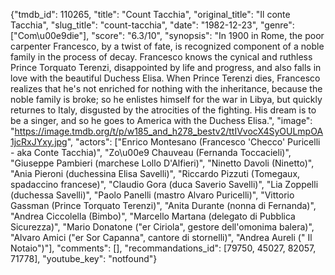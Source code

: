 {"tmdb_id": 110265, "title": "Count Tacchia", "original_title": "Il conte Tacchia", "slug_title": "count-tacchia", "date": "1982-12-23", "genre": ["Com\u00e9die"], "score": "6.3/10", "synopsis": "In 1900 in Rome, the poor carpenter Francesco, by a twist of fate, is recognized component of a noble family in the process of decay. Francesco knows the cynical and ruthless Prince Torquato Terenzi, disappointed by life and progress, and also falls in love with the beautiful Duchess Elisa. When Prince Terenzi dies, Francesco realizes that he's not enriched for nothing with the inheritance, because the noble family is broke; so he enlistes himself for the war in Libya, but quickly returnes to Italy, disgusted by the atrocities of the fighting. His dream is to be a singer, and so he goes to America with the Duchess Elisa.", "image": "https://image.tmdb.org/t/p/w185_and_h278_bestv2/ttIVvocX4SyOULmpOA1jcRxJYxy.jpg", "actors": ["Enrico Montesano (Francesco 'Checco' Puricelli - aka Conte Tacchia)", "Zo\u00e9 Chauveau (Fernanda Toccacieli)", "Giuseppe Pambieri (marchese Lollo D'Alfieri)", "Ninetto Davoli (Ninetto)", "Ania Pieroni (duchessina Elisa Savelli)", "Riccardo Pizzuti (Tomegaux, spadaccino francese)", "Claudio Gora (duca Saverio Savelli)", "Lia Zoppelli (duchessa Savelli)", "Paolo Panelli (mastro Alvaro Puricelli)", "Vittorio Gassman (Prince Torquato Terenzi)", "Anita Durante (nonna di Fernanda)", "Andrea Ciccolella (Bimbo)", "Marcello Martana (delegato di Pubblica Sicurezza)", "Mario Donatone (\"er Ciriola\", gestore dell'omonima balera)", "Alvaro Amici (\"er Sor Capanna\", cantore di stornelli)", "Andrea Aureli (\" Il Notaio\")"], "comments": [], "recommandations_id": [79750, 45027, 82057, 71778], "youtube_key": "notfound"}